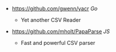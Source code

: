 - https://github.com/gwenn/yacr *Go*
  - Yet another CSV Reader
  
- https://github.com/mholt/PapaParse *JS*
  - Fast and powerful CSV parser 
